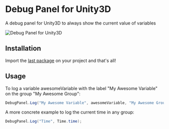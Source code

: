 # Debug Panel for Unity3D

A debug panel for Unity3D to always show the current value of variables

![Debug Panel for Unity3D](https://i.imgur.com/iJV65Iz.png)

## Installation

Import the [last package](https://github.com/nicoplv/debug-panel/releases) on your project and that's all!

## Usage
To log a variable awesomeVariable with the label "My Awesome Variable" on the group "My Awesome Group":
```C#
DebugPanel.Log("My Awesome Variable", awesomeVariable, "My Awesome Group");
```

A more concrete example to log the current time in any group:
```C#
DebugPanel.Log("Time", Time.time);
```